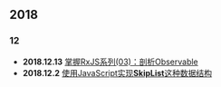 

## 2018

### 12

+ **2018.12.13** [掌握RxJS系列(03)：剖析Observable](2018/12/12)
+ **2018.12.2** [使用JavaScript实现**SkipList**这种数据结构](2018/12/02)
